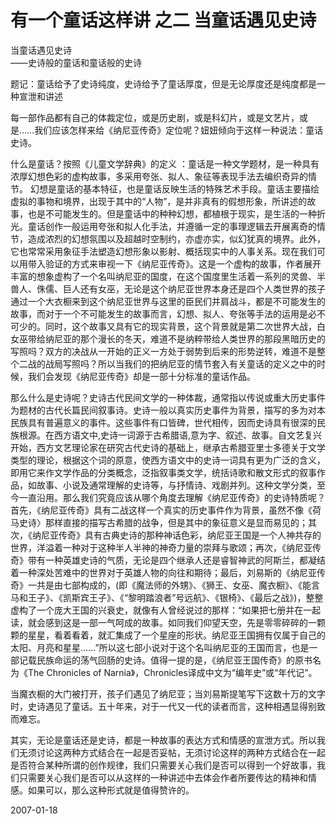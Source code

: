 # 有一个童话这样讲 之二 当童话遇见史诗

当童话遇见史诗<br />
——史诗般的童话和童话般的史诗


题记：童话给予了史诗纯度，史诗给予了童话厚度，但是无论厚度还是纯度都是一种宣泄和讲述


每一部作品都有自己的体裁定位，或是历史剧，或是科幻片，或是文艺片，或是……我们应该怎样来给《纳尼亚传奇》定位呢？妞妞倾向于这样一种说法：童话史诗。


什么是童话？按照《儿童文学辞典》的定义 ：童话是一种文学题材，是一种具有浓厚幻想色彩的虚构故事，多采用夸张、拟人、象征等表现手法去编织奇异的情节。 幻想是童话的基本特征，也是童话反映生活的特殊艺术手段。童话主要描绘虚拟的事物和境界，出现于其中的“人物”，是并非真有的假想形象，所讲述的故事，也是不可能发生的。但是童话中的种种幻想，都植根于现实，是生活的一种折光。童话创作一般运用夸张和拟人化手法，并遵循一定的事理逻辑去开展离奇的情节，造成浓烈的幻想氛围以及超越时空制约，亦虚亦实，似幻犹真的境界。此外，它也常常采用象征手法塑造幻想形象以影射、概括现实中的人事关系。现在我们可以用带入验证的方式来审视一下《纳尼亚传奇》。这是一个虚构的故事，作者展开丰富的想象虚构了一个名叫纳尼亚的国度，在这个国度里生活着一系列的灵兽、半兽人、侏儒、巨人还有女巫，无论是这个纳尼亚世界本身还是四个人类世界的孩子通过一个大衣橱来到这个纳尼亚世界与这里的臣民们并肩战斗，都是不可能发生的故事，而对于一个不可能发生的故事而言，幻想、拟人、夸张等手法的运用是必不可少的。同时，这个故事又具有它的现实背景，这个背景就是第二次世界大战，白女巫带给纳尼亚的那个漫长的冬天，难道不是纳粹带给人类世界的那段黑暗历史的写照吗？双方的决战从一开始的正义一方处于弱势到后来的形势逆转，难道不是整个二战的战局写照吗？所以当我们的把纳尼亚的情节套入有关童话的定义之中的时候，我们会发现《纳尼亚传奇》却是一部十分标准的童话作品。


那么什么是史诗呢？史诗古代民间文学的一种体裁，通常指以传说或重大历史事件为题材的古代长篇民间叙事诗。史诗一般以真实历史事件为背景，描写的多为对本民族具有普遍意义的事件。这些事件有口皆碑，世代相传，因而史诗具有很深的民族根源。在西方语文中,史诗一词源于古希腊语,意为字、叙述、故事。自文艺复兴开始，西方文艺理论家在研究古代史诗的基础上，继承古希腊亚里士多德关于文学类型的理论，根据这个词的原意，使西方语文中的史诗一词具有更为广泛的含义，即用它来作文学作品的分类概念，泛指叙事类文学，统括诗歌和散文形式的叙事作品，如故事、小说及通常理解的史诗等，与抒情诗、戏剧并列。这种文学分类，至今一直沿用。那么我们究竟应该从哪个角度去理解《纳尼亚传奇》的史诗特质呢？首先，《纳尼亚传奇》具有二战这样一个真实的历史事件作为背景，虽然不像《荷马史诗〉那样直接的描写古希腊的战争，但是其中的象征意义是显而易见的；其次，《纳尼亚传奇》具有古典史诗的那种神话色彩，纳尼亚王国是一个人神共存的世界，洋溢着一种对于这种半人半神的神奇力量的崇拜与歌颂；再次，《纳尼亚传奇》带有一种英雄史诗的气质，无论是四个继承人还是睿智神武的阿斯兰，都凝结着一种深处苦难中的世界对于英雄人物的向往和期待；最后，刘易斯的《纳尼亚传奇》一共是由七部构成的，(即《魔法师的外甥》、《狮王、女巫、魔衣橱》、《能言马和王子》、《凯斯宾王子》、《“黎明踏浪者”号远航》、《银椅》、《最后之战》)，整整虚构了一个庞大王国的兴衰史，就像有人曾经说过的那样：“如果把七册并在一起读，就会感到这是一部一气呵成的故事。如同我们仰望天空，先是零零碎碎的一颗颗的星星，看着看着，就汇集成了一个星座的形状。纳尼亚王国拥有仅属于自己的太阳、月亮和星星……”所以这七部小说对于这个名叫纳尼亚的王国而言，也是一部记载民族命运的荡气回肠的史诗。值得一提的是，《纳尼亚王国传奇》的原书名为《The Chronicles of Narnia》，Chronicles译成中文为“编年史”或“年代记”。


当魔衣橱的大门被打开，孩子们遇见了纳尼亚；当刘易斯提笔写下这数十万的文字时，史诗遇见了童话。五十年来，对于一代又一代的读者而言，这种相遇显得别致而难忘。


其实，无论是童话还是史诗，都是一种故事的表达方式和情感的宣泄方式。所以我们无须讨论这两种方式结合在一起是否妥帖，无须讨论这样的两种方式结合在一起是否符合某种所谓的创作规律，我们只需要关心我们是否可以得到一个好故事，我们只需要关心我们是否可以从这样的一种讲述中去体会作者所要传达的精神和情感。如果可以，那么这种形式就是值得赞许的。




2007-01-18